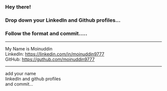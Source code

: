 ### Hey there!
### Drop down your LinkedIn and Github profiles...
### Follow the format and commit.....  

---
  
My Name is Moinuddin   
LinkedIn: https://linkedin.com/in/moinuddin9777  
GitHub: https://guthub.com/moinuddin9777    

---  
add your name   
linkedIn and github profiles  
and commit...  
